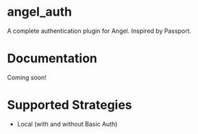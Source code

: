 # angel_auth
A complete authentication plugin for Angel. Inspired by Passport.

# Documentation
Coming soon!

# Supported Strategies
* Local (with and without Basic Auth)